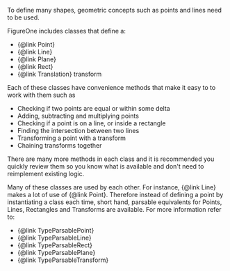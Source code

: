 To define many shapes, geometric concepts such as points and lines need to be used.

FigureOne includes classes that define a:
* {@link Point}
* {@link Line}
* {@link Plane}
* {@link Rect}
* {@link Translation} transform

Each of these classes have convenience methods that make it easy to to work with them such as
* Checking if two points are equal or within some delta
* Adding, subtracting and multiplying points
* Checking if a point is on a line, or inside a rectangle
* Finding the intersection between two lines
* Transforming a point with a transform
* Chaining transforms together

There are many more methods in each class and it is recommended you quickly review them so you know what is available and don't need to reimplement existing logic.

Many of these classes are used by each other. For instance, {@link Line} makes a lot of use of {@link Point}. Therefore instead of defining a point by instantiating a class each time, short hand, parsable equivalents for Points, Lines, Rectangles and Transforms are available. For more information refer to:

* {@link TypeParsablePoint}
* {@link TypeParsableLine}
* {@link TypeParsableRect}
* {@link TypeParsablePlane}
* {@link TypeParsableTransform}